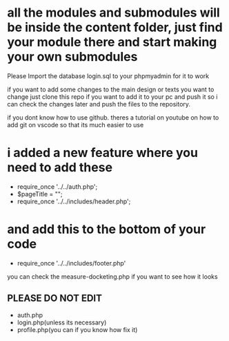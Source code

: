# all the modules and submodules will be inside the content folder, just find your module there and start making your own submodules
Please Import the database login.sql to your phpmyadmin for it to work


if you want to add some changes to the main design or texts you want to change just clone this repo if you want to add it to your pc and push it so i can check the changes later 
and push the files to the repository.

if you dont know how to use github. theres a tutorial on youtube on how to add git on vscode so that its much easier to use

# i added a new feature where you need to add these    
- require_once '../../auth.php';
- $pageTitle = "";
- require_once '../../includes/header.php';

# and add this to the bottom of your code
- require_once '../../includes/footer.php'

you can check the measure-docketing.php if you want to see how it looks


## PLEASE DO NOT EDIT

- auth.php
- login.php(unless its necessary)
- profile.php(you can if you know how fix it)

